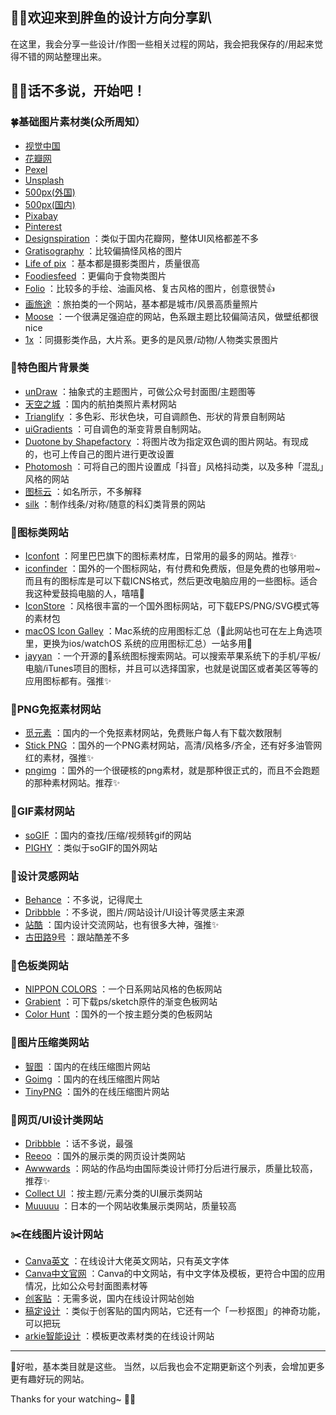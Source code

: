 ## 👏🏻欢迎来到胖鱼的设计方向分享趴

在这里，我会分享一些设计/作图一些相关过程的网站，我会把我保存的/用起来觉得不错的网站整理出来。

🤟🏻话不多说，开始吧！
---
### 🍀基础图片素材类(众所周知）

* [视觉中国](https://www.vcg.com/)
* [花瓣网](http://huaban.com/discovery/)
* [Pexel](https://www.pexels.com/)
* [Unsplash](https://unsplash.com/)
* [500px(外国)](https://500px.com/)
* [500px(国内)](https://500px.me/)
* [Pixabay](https://pixabay.com/)
* [Pinterest](https://www.pinterest.com/)
* [Designspiration](https://www.designspiration.net/) ：类似于国内花瓣网，整体UI风格都差不多
* [Gratisography](https://gratisography.com/) ：比较偏搞怪风格的图片
* [Life of pix](https://www.lifeofpix.com/) ：基本都是摄影类图片，质量很高
* [Foodiesfeed](https://www.foodiesfeed.com/) ：更偏向于食物类图片
* [Folio](https://folioart.co.uk/) ：比较多的手绘、油画风格、复古风格的图片，创意很赞👍
* [画旅途](http://www.hualvtu.com/) ：旅拍类的一个网站，基本都是城市/风景高质量照片
* [Moose](https://photos.icons8.com/) ：一个很满足强迫症的网站，色系跟主题比较偏简洁风，做壁纸都很nice
* [1x](https://1x.com/) ：同摄影类作品，大片系。更多的是风景/动物/人物类实景图片


### 🌸特色图片背景类

* [unDraw](https://undraw.co/) ：抽象式的主题图片，可做公众号封面图/主题图等
* [天空之城](https://www.skypixel.com/) ：国内的航拍类照片素材网站
* [Trianglify](https://trianglify.io/) ：多色彩、形状色块，可自调颜色、形状的背景自制网站
* [uiGradients](https://uigradients.com/#PiggyPink) ：可自调色的渐变背景自制网站。
* [Duotone by Shapefactory](https://duotone.shapefactory.co/?f=f6cde1&t=005eac&q=_) ：将图片改为指定双色调的图片网站。有现成的，也可上传自己的图片进行更改设置
* [Photomosh](https://photomosh.com/) ：可将自己的图片设置成「抖音」风格抖动类，以及多种「混乱」风格的网站
* [图标云](http://www.bgpatterns.com/) ：如名所示，不多解释
* [silk](http://weavesilk.com/) ：制作线条/对称/随意的科幻类背景的网站


### 🌻图标类网站

* [Iconfont](http://iconfont.cn/home/index?spm=a313x.7781069.1998910419.2) ：阿里巴巴旗下的图标素材库，日常用的最多的网站。推荐✨
* [iconfinder](https://www.iconfinder.com/) ：国外的一个图标网站，有付费和免费版，但是免费的也够用啦~而且有的图标库是可以下载ICNS格式，然后更改电脑应用的一些图标。适合我这种爱鼓捣电脑的人，嘻嘻🧐
* [IconStore](https://iconstore.co/) ：风格很丰富的一个国外图标网站，可下载EPS/PNG/SVG模式等的素材包
* [macOS Icon Galley](https://www.macosicongallery.com/) ：Mac系统的应用图标汇总（📌此网站也可在左上角选项里，更换为ios/watchOS 系统的应用图标汇总）一站多用🤗
* [jayyan](https://jayyan.net/itunes/) ：一个开源的🍎系统图标搜索网站。可以搜索苹果系统下的手机/平板/电脑/iTunes项目的图标，并且可以选择国家，也就是说国区或者美区等等的应用图标都有。强推✨


### 🍉PNG免抠素材网站

* [觅元素](http://www.51yuansu.com/) ：国内的一个免抠素材网站，免费账户每人有下载次数限制
* [Stick PNG](http://www.stickpng.com/) ：国外的一个PNG素材网站，高清/风格多/齐全，还有好多油管网红的素材，强推✨
* [pngimg](http://pngimg.com/) ：国外的一个很硬核的png素材，就是那种很正式的，而且不会跑题的那种素材网站。推荐✨


### 🍋GIF素材网站

* [soGIF](https://www.soogif.com/) ：国内的查找/压缩/视频转gif的网站
* [PIGHY](https://giphy.com/) ：类似于soGIF的国外网站


### 🥝设计灵感网站

* [Behance](https://www.behance.net/) ：不多说，记得爬土
* [Dribbble](https://dribbble.com/) ：不多说，图片/网站设计/UI设计等灵感主来源
* [站酷](https://www.zcool.com.cn/) ：国内设计交流网站，也有很多大神，强推✨
* [古田路9号](http://www.gtn9.com/index.aspx) ：跟站酷差不多


### 🌈色板类网站

* [NIPPON COLORS](http://nipponcolors.com/#momo) ：一个日系网站风格的色板网站
* [Grabient](https://www.grabient.com/) ：可下载ps/sketch原件的渐变色板网站
* [Color Hunt](https://colorhunt.co/) ：国外的一个按主题分类的色板网站


### 🍫图片压缩类网站

* [智图](http://zhitu.isux.us/) ：国内的在线压缩图片网站
* [Goimg](https://goimg.io/) ：国内的在线压缩图片网站
* [TinyPNG](https://tinypng.com/) ：国外的在线压缩图片网站


### 📐网页/UI设计类网站

* [Dribbble](https://dribbble.com/) ：话不多说，最强
* [Reeoo](https://reeoo.com/) ：国外的展示类的网页设计类网站
* [Awwwards](https://www.awwwards.com/websites/) ：网站的作品均由国际类设计师打分后进行展示，质量比较高，推荐✨
* [Collect UI](http://collectui.com/challenges/calendar) ：按主题/元素分类的UI展示类网站
* [Muuuuu](http://muuuuu.org/) ：日本的一个网站收集展示类网站，质量较高


### ✂️在线图片设计网站

* [Canva英文](https://www.canva.com/) ：在线设计大佬英文网站，只有英文字体
* [Canva中文官网](https://www.canva.cn/) ：Canva的中文网站，有中文字体及模板，更符合中国的应用情况，比如公众号封面图素材等
* [创客贴](https://www.chuangkit.com/usetutorial) ：无需多说，国内在线设计网站创始
* [稿定设计](https://www.gaoding.com/) ：类似于创客贴的国内网站，它还有一个「一秒抠图」的神奇功能，可以把玩
* [arkie智能设计](https://www.arkie.cn/scenarios) ：模板更改素材类的在线设计网站

---
📣好啦，基本类目就是这些。
当然，以后我也会不定期更新这个列表，会增加更多更有趣好玩的网站。

Thanks for your watching~
🙆‍♀️

